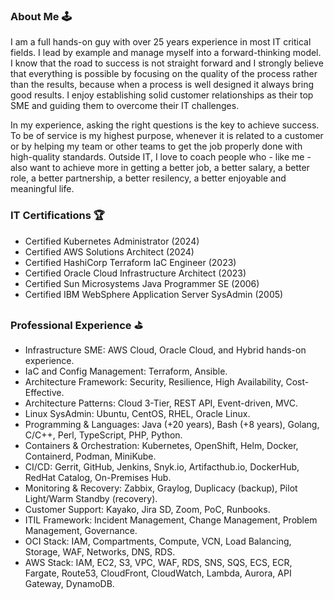 ### About Me 🕹

I am a full hands-on guy with over 25 years experience in most IT critical fields. I lead by example and manage myself into a forward-thinking model. I know that the road to success is not straight forward and I strongly believe that everything is possible by focusing on the quality of the process rather than the results, because when a process is well designed it always bring good results. I enjoy establishing solid customer relationships as their top SME and guiding them to overcome their IT challenges. 

In my experience, asking the right questions is the key to achieve success. To be of service is my highest purpose, whenever it is related to a customer or by helping my team or other teams to get the job properly done with high-quality standards. Outside IT, I love to coach people who - like me - also want to achieve more in getting a better job, a better salary, a better role, a better partnership, a better resilency, a better enjoyable and meaningful life.

### IT Certifications 🏆
* Certified Kubernetes Administrator (2024)
* Certified AWS Solutions Architect (2024)
* Certified HashiCorp Terraform IaC Engineer (2023)
* Certified Oracle Cloud Infrastructure Architect (2023)
* Certified Sun Microsystems Java Programmer SE (2006)
* Certified IBM WebSphere Application Server SysAdmin (2005)

### Professional Experience ⛳
*	Infrastructure SME: AWS Cloud, Oracle Cloud, and Hybrid hands-on experience.
*	IaC and Config Management: Terraform, Ansible.
*	Architecture Framework: Security, Resilience, High Availability, Cost-Effective.
*	Architecture Patterns: Cloud 3-Tier, REST API, Event-driven, MVC.
*	Linux SysAdmin: Ubuntu, CentOS, RHEL, Oracle Linux.
*	Programming & Languages: Java (+20 years), Bash (+8 years), Golang, C/C++, Perl, TypeScript, PHP, Python.
*	Containers & Orchestration: Kubernetes, OpenShift, Helm, Docker, Containerd, Podman, MiniKube.
*	CI/CD: Gerrit, GitHub, Jenkins, Snyk.io, Artifacthub.io, DockerHub, RedHat Catalog, On-Premises Hub.
*	Monitoring & Recovery: Zabbix, Graylog, Duplicacy (backup), Pilot Light/Warm Standby (recovery).
*	Customer Support: Kayako, Jira SD, Zoom, PoC, Runbooks.
*	ITIL Framework: Incident Management, Change Management, Problem Management, Governance.
*	OCI Stack: IAM, Compartments, Compute, VCN, Load Balancing, Storage, WAF, Networks, DNS, RDS.
*	AWS Stack: IAM, EC2, S3, VPC, WAF, RDS, SNS, SQS, ECS, ECR, Fargate, Route53, CloudFront, CloudWatch, Lambda, Aurora, API Gateway, DynamoDB.

<!--
### Hi there 👋

**eligiomerino/eligiomerino** is a ✨ _special_ ✨ repository because its `README.md` (this file) appears on your GitHub profile.

Here are some ideas to get you started:

- 🔭 I’m currently working on ...
- 🌱 I’m currently learning ...
- 👯 I’m looking to collaborate on ...
- 🤔 I’m looking for help with ...
- 💬 Ask me about ...
- 📫 How to reach me: ...
- 😄 Pronouns: ...
- ⚡ Fun fact: ...
-->
